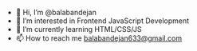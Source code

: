 - 👋 Hi, I’m @balabandejan
- 👀 I’m interested in Frontend JavaScript Development
- 🌱 I’m currently learning HTML/CSS/JS
- 📫 How to reach me balabandejan633@gmail.com

<!---
balabandejan/balabandejan is a ✨ special ✨ repository because its `README.md` (this file) appears on your GitHub profile.
You can click the Preview link to take a look at your changes.
--->
